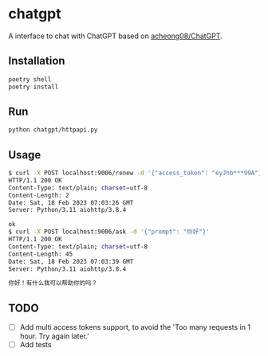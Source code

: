 # chatgpt

A interface to chat with ChatGPT based on [acheong08/ChatGPT](https://github.com/acheong08/ChatGPT).

## Installation

```sh
poetry shell
poetry install
```

## Run

```sh
python chatgpt/httpapi.py
```

## Usage

```sh
$ curl -X POST localhost:9006/renew -d '{"access_token": "eyJhb***99A"}' -i
HTTP/1.1 200 OK
Content-Type: text/plain; charset=utf-8
Content-Length: 2
Date: Sat, 18 Feb 2023 07:03:26 GMT
Server: Python/3.11 aiohttp/3.8.4

ok
$ curl -X POST localhost:9006/ask -d '{"prompt": "你好"}'
HTTP/1.1 200 OK
Content-Type: text/plain; charset=utf-8
Content-Length: 45
Date: Sat, 18 Feb 2023 07:03:39 GMT
Server: Python/3.11 aiohttp/3.8.4

你好！有什么我可以帮助你的吗？
```

## TODO

- [ ] Add multi access tokens support, to avoid the 'Too many requests in 1 hour. Try again later.'
- [ ] Add tests
